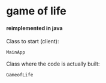 # game of life

#### reimplemented in java

Class to start (client):
```java
MainApp
```

Class where the code is actually built:
```java
GameofLife
```